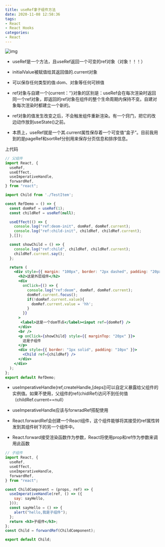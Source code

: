 ```yaml
---
title: useRef拿子组件方法
date: 2020-11-08 12:58:36
tags:
- React
- React Hooks
categories:
- React
---
```


 ![img](https://user-gold-cdn.xitu.io/2020/5/29/1725f508e4f8019d?imageView2/0/w/1280/h/960/format/webp/ignore-error/1) 

- useRef是一个方法，且useRef返回一个可变的ref对象（对象！！！）

- initialValue被赋值给其返回值的.current对象

- 可以保存任何类型的值:dom、对象等任何可辨值

- ref对象与自建一个{current：‘’}对象的区别是：useRef会在每次渲染时返回同一个ref对象，即返回的ref对象在组件的整个生命周期内保持不变。自建对象每次渲染时都建立一个新的。

- ref对象的值发生改变之后，不会触发组件重新渲染。有一个窍门，把它的改边动作放到useState()之前。

- 本质上，useRef就是一个其.current属性保存着一个可变值“盒子”。目前我用到的是pageRef和sortRef分别用来保存分页信息和排序信息。

上代码


```jsx
// 父组件
import React, {
  useRef,
  useEffect,
  useImperativeHandle,
  forwardRef,
} from "react";

import Child from './TestItem';

const RefDemo = () => {
  const domRef = useRef(1);
  const childRef = useRef(null);

  useEffect(() => {
    console.log("ref:deom-init", domRef, domRef.current);
    console.log("ref:child-init", childRef, childRef.current);
  },[]);

  const showChild = () => {
    console.log("ref:child", childRef, childRef.current);
    childRef.current.say();
  };

  return (
    <div style={{ margin: "100px", border: "2px dashed", padding: "20px" }}>
      <h2>这是外层组件</h2>
      <div
        onClick={() => {
          console.log("ref:deom", domRef, domRef.current);
          domRef.current.focus();
          if(!domRef.current.value){
            domRef.current.value = 'hh';
          }
        }}
      >
       <label>这是一个dom节点</label><input ref={domRef} />
      </div>
      <br />
      <p onClick={showChild} style={{ marginTop: "20px" }}>
        这是子组件
      </p>
      <div style={{ border: "1px solid", padding: "10px" }}>
        <Child ref={childRef} />
      </div>
    </div>
  );
};
export default RefDemo;

```

- useImperativeHandle(ref,createHandle,[deps])可以自定义暴露给父组件的实例值。如果不使用，父组件的ref(chidlRef)访问不到任何值（childRef.current==null）

- useImperativeHandle应该与forwradRef搭配使用

- React.forwardRef会创建一个React组件，这个组件能够将其接受的ref属性转发到其组件树下的另一个组件中。

- React.forward接受渲染函数作为参数，React将使用prop和ref作为参数来调用此函数



``` jsx
// 子组件
import React, {
  useRef,
  useEffect,
  useImperativeHandle,
  forwardRef,
} from "react";

const ChildComponent = (props, ref) => {
  useImperativeHandle(ref, () => ({
    say: sayHello,
  }));
  const sayHello = () => {
    alert("hello,我是子组件");
  };
  return <h3>子组件</h3>;
};
const Child = forwardRef(ChildComponent);

export default Child;

```



